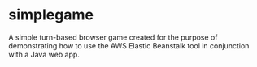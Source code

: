 # simplegame
A simple turn-based browser game created for the purpose of demonstrating how to use the AWS Elastic Beanstalk tool in conjunction with a Java web app.

